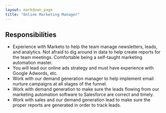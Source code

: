 ```yaml
---
layout: markdown_page
title: "Online Marketing Manager"
---
```


## Responsibilities

* Experience with Marketo to help the team manage newsletters, leads, and analytics. Not afraid to dig around in data to help create reports for the team meetings. Comfortable being a self-taught marketing automation master.  
* You will lead our online ads strategy and must have experience with Google Adwords, etc.
* Work with our demand generation manager to help implement email nurture campaigns at all stages of the funnel.   
* Work with demand generation to make sure the leads flowing from our marketing automation software to Salesforce are correct and timely.
* Work with sales and our demand generation lead to make sure the proper reports are generated in order to track leads.
